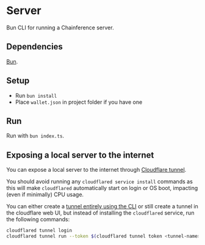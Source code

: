 # Server

Bun CLI for running a Chainference server.

## Dependencies

[Bun](https://bun.sh/).

## Setup

- Run `bun install`
- Place `wallet.json` in project folder if you have one

## Run

Run with `bun index.ts`.

## Exposing a local server to the internet

You can expose a local server to the internet through [Cloudflare tunnel](https://developers.cloudflare.com/cloudflare-one/connections/connect-networks/get-started/).

You should avoid running any `cloudflared service install` commands as this will make `cloudflared` automatically start on login or OS boot, impacting (even if minimally) CPU usage.

You can either create a [tunnel entirely using the CLI](https://developers.cloudflare.com/cloudflare-one/connections/connect-networks/get-started/create-local-tunnel/) or still create a tunnel in the cloudflare web UI, but instead of installing the `cloudflared` service, run the following commands:

```sh
cloudflared tunnel login
cloudflared tunnel run --token $(cloudflared tunnel token <tunnel-name>) <tunnel-name>
```
